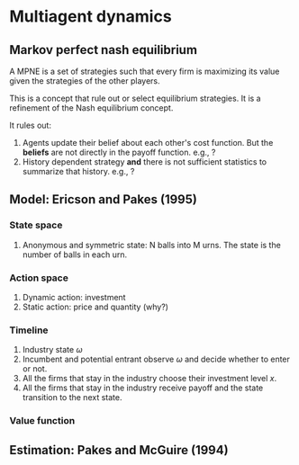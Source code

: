 # Multiagent dynamics

## Markov perfect nash equilibrium
A MPNE is a set of strategies such that every firm is maximizing its value given the strategies of the other players.

This is a concept that rule out or select equilibrium strategies. It is a refinement of the Nash equilibrium concept.

It rules out:
1. Agents update their belief about each other's cost function. But the **beliefs** are not directly in the payoff function. e.g., ?
2. History dependent strategy **and** there is not sufficient statistics to summarize that history. e.g., ?

## Model: Ericson and Pakes (1995)

### State space
1. Anonymous and symmetric state: N balls into M urns. The state is the number of balls in each urn.

### Action space
1. Dynamic action: investment
2. Static action: price and quantity (why?)

### Timeline
1. Industry state $\omega$
2. Incumbent and potential entrant observe $\omega$ and decide whether to enter or not.
3. All the firms that stay in the industry choose their investment level $x$.
4. All the firms that stay in the industry receive payoff and the state transition to the next state.

### Value function

## Estimation: Pakes and McGuire (1994)